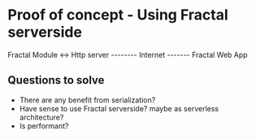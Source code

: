 # Proof of concept - Using Fractal serverside

Fractal Module <-> Http server -------- Internet ------- Fractal Web App

## Questions to solve

- There are any benefit from serialization?
- Have sense to use Fractal serverside? maybe as serverless architecture?
- Is performant?

